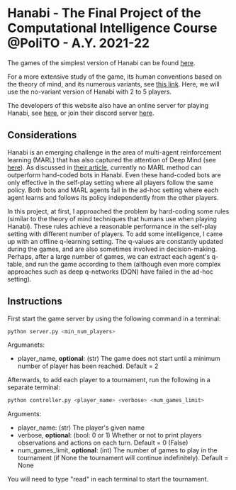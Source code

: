 # Hanabi - The Final Project of the Computational Intelligence Course @PoliTO - A.Y. 2021-22

The games of the simplest version of Hanabi can be found [here](https://www.spillehulen.dk/media/102616/hanabi-card-game-rules.pdf).

For a more extensive study of the game, its human conventions based on the theory of mind, and its numerous variants, see [this link](https://hanabi.github.io/). Here, we will use the no-variant version of Hanabi with 2 to 5 players.

The developers of this website also have an online server for playing Hanabi, see [here](https://hanab.live/), or join their discord server [here](https://discord.gg/FADvkJp).

## Considerations

Hanabi is an emerging challenge in the area of multi-agent reinforcement learning (MARL) that has also captured the attention of Deep Mind (see [here](https://deepmind.com/research/open-source/hanabi-learning-environment)). As discussed in [their article](https://arxiv.org/abs/1902.00506), currently no MARL method can outperform hand-coded bots in Hanabi. Even these hand-coded bots are only effective in the self-play setting where all players follow the same policy. Both bots and MARL agents fail in the ad-hoc setting where each agent learns and follows its policy independently from the other players.

In this project, at first, I approached the problem by hard-coding some rules (similar to the theory of mind techniques that humans use when playing Hanabi). These rules achieve a reasonable performance in the self-play setting with different number of players. To add some intelligence, I came up with an offline q-learning setting. The q-values are constantly updated during the games, and are also sometimes involved in decision-making. Perhaps, after a large number of games, we can extract each agent's q-table, and run the game according to them (although even more complex approaches such as deep q-networks (DQN) have failed in the ad-hoc setting).

## Instructions

First start the game server by using the following command in a terminal:

```bash
python server.py <min_num_players>
```

Argumanets:

+ player_name, __optional__: (str) The game does not start until a minimum number of player has been reached. Default = 2

Afterwards, to add each player to a tournament, run the following in a separate terminal:

```bash
python controller.py <player_name> <verbose> <num_games_limit>
```

Arguments:

+ player_name: (str) The player's given name
+ verbose, __optional__: (bool: 0 or 1) Whether or not to print players observations and actions on each turn. Default = 0 (False)
+ num_games_limit, __optional__: (int) The number of games to play in the tournament (if None the tournament will continue indefinitely). Default = None

You will need to type "read" in each terminal to start the tournament.
